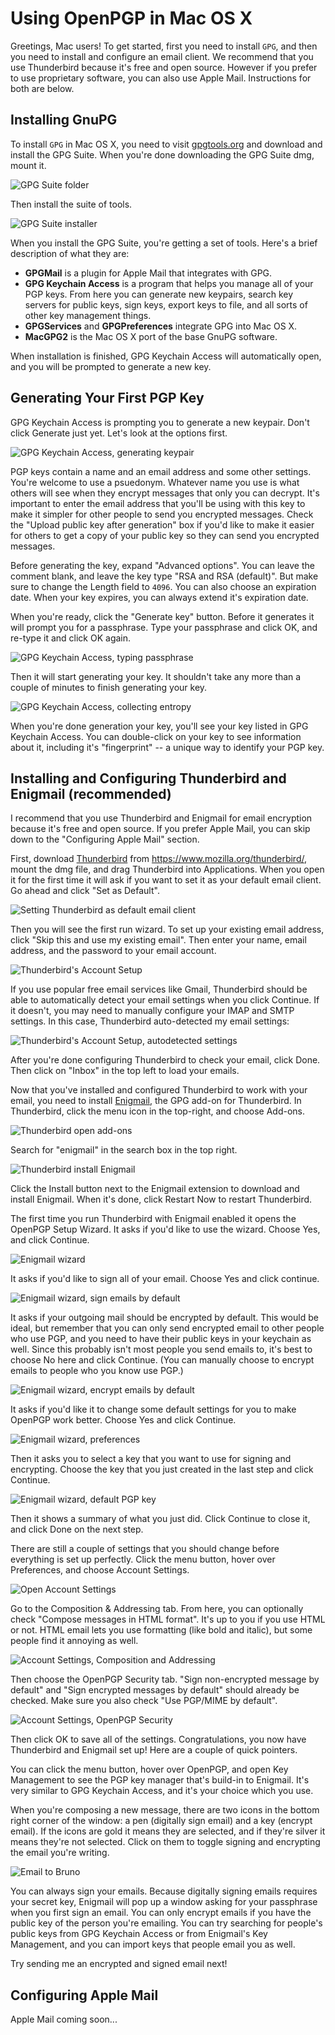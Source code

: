 # Using OpenPGP in Mac OS X

Greetings, Mac users! To get started, first you need to install `GPG`, and then you need to install and configure an email client. We recommend that you use Thunderbird because it's free and open source. However if you prefer to use proprietary software, you can also use Apple Mail. Instructions for both are below.

## Installing GnuPG

To install `GPG` in Mac OS X, you need to visit [gpgtools.org](https://gpgtools.org/) and download and install the GPG Suite. When you're done downloading the GPG Suite dmg, mount it.

![GPG Suite folder](../images/osx/gpgtools1.png)

Then install the suite of tools.

![GPG Suite installer](../images/osx/gpgtools2.png)

When you install the GPG Suite, you're getting a set of tools. Here's a brief description of what they are:

* **GPGMail** is a plugin for Apple Mail that integrates with GPG.
* **GPG Keychain Access** is a program that helps you manage all of your PGP keys. From here you can generate new keypairs, search key servers for public keys, sign keys, export keys to file, and all sorts of other key management things.
* **GPGServices** and **GPGPreferences** integrate GPG into Mac OS X.
* **MacGPG2** is the Mac OS X port of the base GnuPG software.

When installation is finished, GPG Keychain Access will automatically open, and you will be prompted to generate a new key.

## Generating Your First PGP Key

GPG Keychain Access is prompting you to generate a new keypair. Don't click Generate just yet. Let's look at the options first.

![GPG Keychain Access, generating keypair](../images/osx/gpgtools3.png)

PGP keys contain a name and an email address and some other settings. You're welcome to use a psuedonym. Whatever name you use is what others will see when they encrypt messages that only you can decrypt. It's important to enter the email address that you'll be using with this key to make it simpler for other people to send you encrypted messages. Check the "Upload public key after generation" box if you'd like to make it easier for others to get a copy of your public key so they can send you encrypted messages.

Before generating the key, expand "Advanced options". You can leave the comment blank, and leave the key type "RSA and RSA (default)". But make sure to change the Length field to `4096`. You can also choose an expiration date. When your key expires, you can always extend it's expiration date.

When you're ready, click the "Generate key" button. Before it generates it will prompt you for a passphrase. Type your passphrase and click OK, and re-type it and click OK again.

![GPG Keychain Access, typing passphrase](../images/osx/gpgtools4.png)

Then it will start generating your key. It shouldn't take any more than a couple of minutes to finish generating your key.

![GPG Keychain Access, collecting entropy](../images/osx/gpgtools5.png)

When you're done generation your key, you'll see your key listed in GPG Keychain Access. You can double-click on your key to see information about it, including it's "fingerprint" -- a unique way to identify your PGP key.

## Installing and Configuring Thunderbird and Enigmail (recommended)

I recommend that you use Thunderbird and Enigmail for email encryption because it's free and open source. If you prefer Apple Mail, you can skip down to the "Configuring Apple Mail" section.

First, download [Thunderbird](https://www.mozilla.org/thunderbird/) from https://www.mozilla.org/thunderbird/, mount the dmg file, and drag Thunderbird into Applications. When you open it for the first time it will ask if you want to set it as your default email client. Go ahead and click "Set as Default".

![Setting Thunderbird as default email client](../images/osx/thunderbird1.png)

Then you will see the first run wizard. To set up your existing email address, click "Skip this and use my existing email". Then enter your name, email address, and the password to your email account.

![Thunderbird's Account Setup](../images/osx/thunderbird2.png)

If you use popular free email services like Gmail, Thunderbird should be able to automatically detect your email settings when you click Continue. If it doesn't, you may need to manually configure your IMAP and SMTP settings. In this case, Thunderbird auto-detected my email settings:

![Thunderbird's Account Setup, autodetected settings](../images/osx/thunderbird3.png)

After you're done configuring Thunderbird to check your email, click Done. Then click on "Inbox" in the top left to load your emails.

Now that you've installed and configured Thunderbird to work with your email, you need to install [Enigmail](https://www.enigmail.net/home/index.php), the GPG add-on for Thunderbird. In Thunderbird, click the menu icon in the top-right, and choose Add-ons.

![Thunderbird open add-ons](../images/osx/thunderbird4.png)

Search for "enigmail" in the search box in the top right.

![Thunderbird install Enigmail](../images/osx/thunderbird5.png)

Click the Install button next to the Enigmail extension to download and install Enigmail. When it's done, click Restart Now to restart Thunderbird.

The first time you run Thunderbird with Enigmail enabled it opens the OpenPGP Setup Wizard. It asks if you'd like to use the wizard. Choose Yes, and click Continue.

![Enigmail wizard](../images/osx/enigmail1.png)

It asks if you'd like to sign all of your email. Choose Yes and click continue.

![Enigmail wizard, sign emails by default](../images/osx/enigmail2.png)

It asks if your outgoing mail should be encrypted by default. This would be ideal, but remember that you can only send encrypted email to other people who use PGP, and you need to have their public keys in your keychain as well. Since this probably isn't most people you send emails to, it's best to choose No here and click Continue. (You can manually choose to encrypt emails to people who you know use PGP.)

![Enigmail wizard, encrypt emails by default](../images/osx/enigmail3.png)

It asks if you'd like it to change some default settings for you to make OpenPGP work better. Choose Yes and click Continue.

![Enigmail wizard, preferences](../images/osx/enigmail4.png)

Then it asks you to select a key that you want to use for signing and encrypting. Choose the key that you just created in the last step and click Continue.

![Enigmail wizard, default PGP key](../images/osx/enigmail5.png)

Then it shows a summary of what you just did. Click Continue to close it, and click Done on the next step.

There are still a couple of settings that you should change before everything is set up perfectly. Click the menu button, hover over Preferences, and choose Account Settings.

![Open Account Settings](../images/osx/thunderbird6.png)

Go to the Composition & Addressing tab. From here, you can optionally check "Compose messages in HTML format". It's up to you if you use HTML or not. HTML email lets you use formatting (like bold and italic), but some people find it annoying as well.

![Account Settings, Composition and Addressing](../images/osx/thunderbird7.png)

Then choose the OpenPGP Security tab. "Sign non-encrypted message by default" and "Sign encrypted messages by default" should already be checked. Make sure you also check "Use PGP/MIME by default".

![Account Settings, OpenPGP Security](../images/osx/thunderbird8.png)

Then click OK to save all of the settings. Congratulations, you now have Thunderbird and Enigmail set up! Here are a couple of quick pointers.

You can click the menu button, hover over OpenPGP, and open Key Management to see the PGP key manager that's build-in to Enigmail. It's very similar to GPG Keychain Access, and it's your choice which you use.

When you're composing a new message, there are two icons in the bottom right corner of the window: a pen (digitally sign email) and a key (encrypt email). If the icons are gold it means they are selected, and if they're silver it means they're not selected. Click on them to toggle signing and encrypting the email you're writing.

![Email to Bruno](../images/osx/thunderbird9.png)

You can always sign your emails. Because digitally signing emails requires your secret key, Enigmail will pop up a window asking for your passphrase when you first sign an email. You can only encrypt emails if you have the public key of the person you're emailing. You can try searching for people's public keys from GPG Keychain Access or from Enigmail's Key Management, and you can import keys that people email you as well.

Try sending me an encrypted and signed email next!

## Configuring Apple Mail

Apple Mail coming soon...
